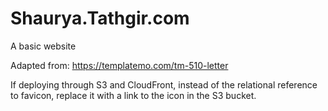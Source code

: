 # Shaurya.Tathgir.com
A basic website

Adapted from: https://templatemo.com/tm-510-letter

If deploying through S3 and CloudFront, instead of the relational reference to favicon, replace it with a link to the icon in the S3 bucket.
